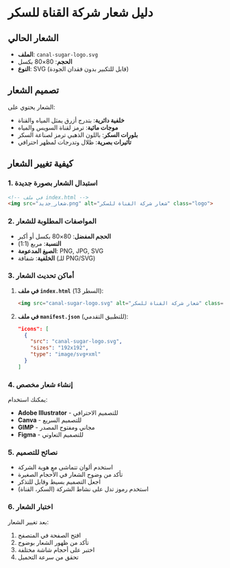 # دليل شعار شركة القناة للسكر

## الشعار الحالي
- **الملف**: `canal-sugar-logo.svg`
- **الحجم**: 80×80 بكسل
- **النوع**: SVG (قابل للتكبير بدون فقدان الجودة)

## تصميم الشعار
الشعار يحتوي على:
- **خلفية دائرية**: بتدرج أزرق يمثل المياه والقناة
- **موجات مائية**: ترمز لقناة السويس والمياه
- **بلورات السكر**: باللون الذهبي ترمز لصناعة السكر
- **تأثيرات بصرية**: ظلال وتدرجات لمظهر احترافي

## كيفية تغيير الشعار

### 1. استبدال الشعار بصورة جديدة
```html
<!-- في ملف index.html -->
<img src="شعار_جديد.png" alt="شعار شركة القناة للسكر" class="logo">
```

### 2. المواصفات المطلوبة للشعار
- **الحجم المفضل**: 80×80 بكسل أو أكبر
- **النسبة**: مربع (1:1)
- **الصيغ المدعومة**: PNG, JPG, SVG
- **الخلفية**: شفافة (للـ PNG/SVG)

### 3. أماكن تحديث الشعار
1. **في ملف `index.html`** (السطر 13):
   ```html
   <img src="canal-sugar-logo.svg" alt="شعار شركة القناة للسكر" class="logo">
   ```

2. **في ملف `manifest.json`** (للتطبيق التقدمي):
   ```json
   "icons": [
     {
       "src": "canal-sugar-logo.svg",
       "sizes": "192x192",
       "type": "image/svg+xml"
     }
   ]
   ```

### 4. إنشاء شعار مخصص
يمكنك استخدام:
- **Adobe Illustrator** - للتصميم الاحترافي
- **Canva** - للتصميم السريع
- **GIMP** - مجاني ومفتوح المصدر
- **Figma** - للتصميم التعاوني

### 5. نصائح للتصميم
- استخدم ألوان تتماشى مع هوية الشركة
- تأكد من وضوح الشعار في الأحجام الصغيرة
- اجعل التصميم بسيط وقابل للتذكر
- استخدم رموز تدل على نشاط الشركة (السكر، القناة)

### 6. اختبار الشعار
بعد تغيير الشعار:
1. افتح الصفحة في المتصفح
2. تأكد من ظهور الشعار بوضوح
3. اختبر على أحجام شاشة مختلفة
4. تحقق من سرعة التحميل
